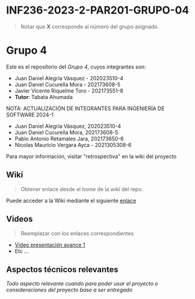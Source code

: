 # INF236-2023-2-PAR201-GRUPO-04
> Notar que **X** corresponde al número del grupo asignado.

# Grupo 4

Este es el repositorio del *Grupo 4*, cuyos integrantes son:

* Juan Daniel Alegría Vásquez - 202023510-4
* Juan Daniel Cucurella Mora - 202173608-5
* Javier Vicente Riquelme Toro - 202173551-8
* **Tutor**: Tabata Ahumada 

NOTA: ACTUALIZACIÓN DE INTEGRANTES PARA INGENIERÍA DE SOFTWARE 2024-1

* Juan Daniel Alegría Vásquez, 202023510-4
* Juan Daniel Cucurella Mora, 202173608-5
* Pablo Antonio Retamales Jara, 202173650-6
* Nicolas Mauricio Vergara Ayca - 2021305308-6

Para mayor información, visitar "retrospectiva" en la wiki del proyecto

## Wiki

> Obtener enlace desde el home de la wiki del repo.

Puede acceder a la Wiki mediante el siguiente [enlace](https://github.com/Tabby2109/INF236-2023-2-PAR201-GRUPO-04/wiki)

## Videos

> Reemplazar con los enlaces correspondientes

* [Video presentación avance 1](https://www.youtube.com/watch?v=wlA6KKqgYtM&ab_channel=JavierRiquemet)
* Etc ...

## Aspectos técnicos relevantes

_Todo aspecto relevante cuando para poder usar el proyecto o consideraciones del proyecto base a ser entregado_
